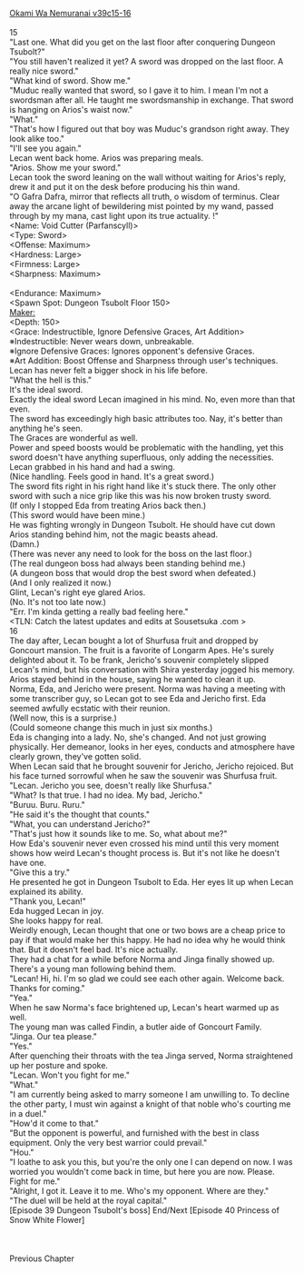 [Okami Wa Nemuranai v39c15-16](https://www.sousetsuka.com/2021/03/okami-wa-nemuranai-391516.html)
<br/><br/>
15<br/>
"Last one. What did you get on the last floor after conquering Dungeon Tsubolt?"<br/>
"You still haven't realized it yet? A sword was dropped on the last floor. A really nice sword."<br/>
"What kind of sword. Show me."<br/>
"Muduc really wanted that sword, so I gave it to him. I mean I'm not a swordsman after all. He taught me swordsmanship in exchange. That sword is hanging on Arios's waist now."<br/>
"What."<br/>
"That's how I figured out that boy was Muduc's grandson right away. They look alike too."<br/>
"I'll see you again."<br/>
Lecan went back home. Arios was preparing meals.<br/>
"Arios. Show me your sword."<br/>
Lecan took the sword leaning on the wall without waiting for Arios's reply, drew it and put it on the desk before producing his thin wand.<br/>
"O Gafra Dafra, mirror that reflects all truth, o wisdom of terminus. Clear away the arcane light of bewildering mist pointed by my wand, passed through by my mana, cast light upon its true actuality. <Appraisal>!"<br/>
<Name: Void Cutter (Parfanscyll)><br/>
<Type: Sword><br/>
<Offense: Maximum><br/>
<Hardness: Large><br/>
<Firmness: Large><br/>
<Sharpness: Maximum><br/>
<Wear Rate: Minimum><br/>
<Endurance: Maximum><br/>
<Spawn Spot: Dungeon Tsubolt Floor 150><br/>
<Maker:><br/>
<Depth: 150><br/>
<Grace: Indestructible, Ignore Defensive Graces, Art Addition><br/>
※Indestructible: Never wears down, unbreakable.<br/>
※Ignore Defensive Graces: Ignores opponent's defensive Graces.<br/>
※Art Addition: Boost Offense and Sharpness through user's techniques.<br/>
Lecan has never felt a bigger shock in his life before.<br/>
"What the hell is this."<br/>
It's the ideal sword.<br/>
Exactly the ideal sword Lecan imagined in his mind. No, even more than that even.<br/>
The sword has exceedingly high basic attributes too. Nay, it's better than anything he's seen.<br/>
The Graces are wonderful as well.<br/>
Power and speed boosts would be problematic with the handling, yet this sword doesn't have anything superfluous, only adding the necessities.<br/>
Lecan grabbed <Void Cutter> in his hand and had a swing.<br/>
(Nice handling. Feels good in hand. It's a great sword.)<br/>
The sword fits right in his right hand like it's stuck there. The only other sword with such a nice grip like this was his now broken trusty sword.<br/>
(If only I stopped Eda from treating Arios back then.)<br/>
(This sword would have been mine.)<br/>
He was fighting wrongly in Dungeon Tsubolt. He should have cut down Arios standing behind him, not the magic beasts ahead.<br/>
(Damn.)<br/>
(There was never any need to look for the boss on the last floor.)<br/>
(The real dungeon boss had always been standing behind me.)<br/>
(A dungeon boss that would drop the best sword when defeated.)<br/>
(And I only realized it now.)<br/>
Glint, Lecan's right eye glared Arios.<br/>
(No. It's not too late now.)<br/>
"Err. I'm kinda getting a really bad feeling here."<br/>
<TLN: Catch the latest updates and edits at Sousetsuka .com ><br/>
16<br/>
The day after, Lecan bought a lot of Shurfusa fruit and dropped by Goncourt mansion. The fruit is a favorite of Longarm Apes. He's surely delighted about it. To be frank, Jericho's souvenir completely slipped Lecan's mind, but his conversation with Shira yesterday jogged his memory. Arios stayed behind in the house, saying he wanted to clean it up.<br/>
Norma, Eda, and Jericho were present. Norma was having a meeting with some transcriber guy, so Lecan got to see Eda and Jericho first. Eda seemed awfully ecstatic with their reunion.<br/>
(Well now, this is a surprise.)<br/>
(Could someone change this much in just six months.)<br/>
Eda is changing into a lady. No, she's changed. And not just growing physically. Her demeanor, looks in her eyes, conducts and atmosphere have clearly grown, they've gotten solid.<br/>
When Lecan said that he brought souvenir for Jericho, Jericho rejoiced. But his face turned sorrowful when he saw the souvenir was Shurfusa fruit.<br/>
"Lecan. Jericho you see, doesn't really like Shurfusa."<br/>
"What? Is that true. I had no idea. My bad, Jericho."<br/>
"Buruu. Buru. Ruru."<br/>
"He said it's the thought that counts."<br/>
"What, you can understand Jericho?"<br/>
"That's just how it sounds like to me. So, what about me?"<br/>
How Eda's souvenir never even crossed his mind until this very moment shows how weird Lecan's thought process is. But it's not like he doesn't have one.<br/>
"Give this a try."<br/>
He presented <Bow of Yelbits> he got in Dungeon Tsubolt to Eda. Her eyes lit up when Lecan explained its ability.<br/>
"Thank you, Lecan!"<br/>
Eda hugged Lecan in joy.<br/>
She looks happy for real.<br/>
Weirdly enough, Lecan thought that one or two bows are a cheap price to pay if that would make her this happy. He had no idea why he would think that. But it doesn't feel bad. It's nice actually.<br/>
They had a chat for a while before Norma and Jinga finally showed up. There's a young man following behind them.<br/>
"Lecan! Hi, hi. I'm so glad we could see each other again. Welcome back. Thanks for coming."<br/>
"Yea."<br/>
When he saw Norma's face brightened up, Lecan's heart warmed up as well.<br/>
The young man was called Findin, a butler aide of Goncourt Family.<br/>
"Jinga. Our tea please."<br/>
"Yes."<br/>
After quenching their throats with the tea Jinga served, Norma straightened up her posture and spoke.<br/>
"Lecan. Won't you fight for me."<br/>
"What."<br/>
"I am currently being asked to marry someone I am unwilling to. To decline the other party, I must win against a knight of that noble who's courting me in a duel."<br/>
"How'd it come to that."<br/>
"But the opponent is powerful, and furnished with the best in class equipment. Only the very best warrior could prevail."<br/>
"Hou."<br/>
"I loathe to ask you this, but you're the only one I can depend on now. I was worried you wouldn't come back in time, but here you are now. Please. Fight for me."<br/>
"Alright, I got it. Leave it to me. Who's my opponent. Where are they."<br/>
"The duel will be held at the royal capital."<br/>
[Episode 39 Dungeon Tsubolt's boss] End/Next [Episode 40 Princess of Snow White Flower]<br/>
 <br/>
 <br/>
 <br/>
Previous Chapter<br/>
 <br/>
